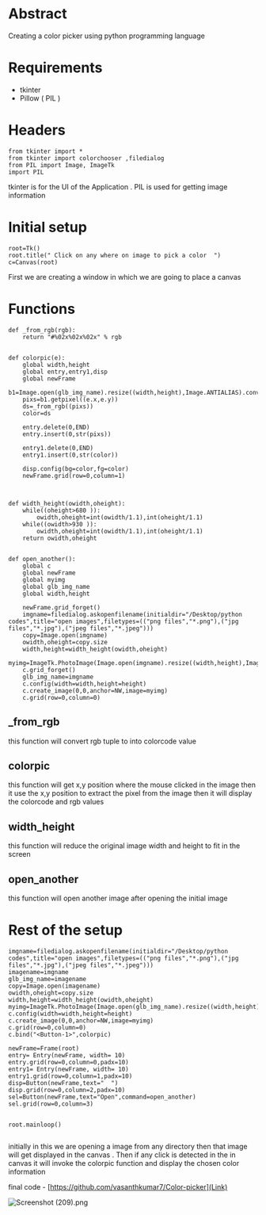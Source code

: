 # Abstract

Creating a color picker using python programming language

# Requirements

- tkinter
- Pillow ( PIL )

# Headers 
```
from tkinter import * 
from tkinter import colorchooser ,filedialog
from PIL import Image, ImageTk
import PIL

``` 

tkinter is for the UI of the Application . 
PIL is used for getting image information

# Initial setup
```
root=Tk()
root.title(" Click on any where on image to pick a color  ")
c=Canvas(root)

``` 

First we are creating a window in which we are going to place a canvas


# Functions
```
def _from_rgb(rgb):
    return "#%02x%02x%02x" % rgb


def colorpic(e):
    global width,height
    global entry,entry1,disp
    global newFrame
    b1=Image.open(glb_img_name).resize((width,height),Image.ANTIALIAS).convert("RGB")
    pixs=b1.getpixel((e.x,e.y))
    ds=_from_rgb((pixs))
    color=ds
    
    entry.delete(0,END)
    entry.insert(0,str(pixs))

    entry1.delete(0,END)
    entry1.insert(0,str(color))

    disp.config(bg=color,fg=color)
    newFrame.grid(row=0,column=1)
    
    
    
def width_height(owidth,oheight):
    while((oheight>680 )):
        owidth,oheight=int(owidth/1.1),int(oheight/1.1)
    while((owidth>930 )):
        owidth,oheight=int(owidth/1.1),int(oheight/1.1)
    return owidth,oheight


def open_another():
    global c
    global newFrame
    global myimg
    global glb_img_name
    global width,height
    
    newFrame.grid_forget()
    imgname=filedialog.askopenfilename(initialdir="/Desktop/python codes",title="open images",filetypes=(("png files","*.png"),("jpg files","*.jpg"),("jpeg files","*.jpeg")))
    copy=Image.open(imgname)
    owidth,oheight=copy.size
    width,height=width_height(owidth,oheight)
    myimg=ImageTk.PhotoImage(Image.open(imgname).resize((width,height),Image.ANTIALIAS))
    c.grid_forget()
    glb_img_name=imgname
    c.config(width=width,height=height)
    c.create_image(0,0,anchor=NW,image=myimg)
    c.grid(row=0,column=0)
``` 



## _from_rgb
this function will convert rgb tuple to into colorcode value

## colorpic
this function will get x,y position where the mouse clicked in the image then it use the x,y position to extract the pixel from the image then it will display the colorcode and rgb values

## width_height
this function will reduce the original image width and height to fit in the screen 

## open_another 
this function will open another image after opening the initial image

# Rest of the setup
```
imgname=filedialog.askopenfilename(initialdir="/Desktop/python codes",title="open images",filetypes=(("png files","*.png"),("jpg files","*.jpg"),("jpeg files","*.jpeg")))
imagename=imgname
glb_img_name=imagename
copy=Image.open(imagename)
owidth,oheight=copy.size
width,height=width_height(owidth,oheight)
myimg=ImageTk.PhotoImage(Image.open(glb_img_name).resize((width,height),Image.ANTIALIAS))
c.config(width=width,height=height)
c.create_image(0,0,anchor=NW,image=myimg)
c.grid(row=0,column=0)
c.bind("<Button-1>",colorpic)

newFrame=Frame(root)
entry= Entry(newFrame, width= 10)
entry.grid(row=0,column=0,padx=10)
entry1= Entry(newFrame, width= 10)
entry1.grid(row=0,column=1,padx=10)
disp=Button(newFrame,text="  ")
disp.grid(row=0,column=2,padx=10)
sel=Button(newFrame,text="Open",command=open_another)
sel.grid(row=0,column=3)


root.mainloop()
    
``` 

initially in this we are opening a image from any directory then that image will get displayed in the canvas . Then if any click is detected in the in canvas it will invoke the colorpic function and display the chosen color information 


final code - [https://github.com/vasanthkumar7/Color-picker](Link)


![Screenshot (209).png](https://cdn.hashnode.com/res/hashnode/image/upload/v1649703959626/GRkxUXHhL.png)


